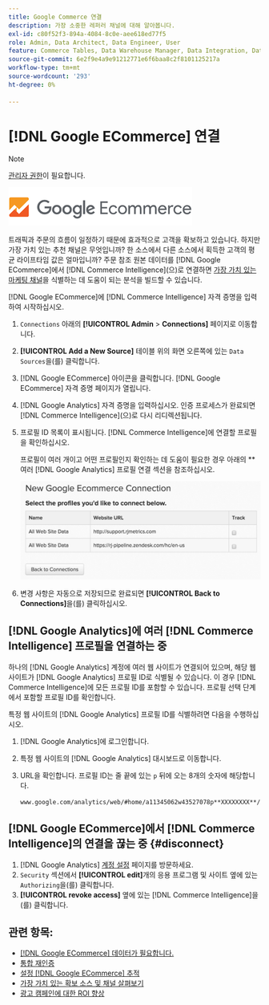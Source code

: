```yaml
---
title: Google Commerce 연결
description: 가장 소중한 레퍼러 채널에 대해 알아봅니다.
exl-id: c80f52f3-894a-4084-8c0e-aee618ed77f5
role: Admin, Data Architect, Data Engineer, User
feature: Commerce Tables, Data Warehouse Manager, Data Integration, Data Import/Export
source-git-commit: 6e2f9e4a9e91212771e6f6baa8c2f8101125217a
workflow-type: tm+mt
source-wordcount: '293'
ht-degree: 0%

---
```


# [!DNL Google ECommerce] 연결

>[!NOTE]
>
>[관리자 권한](../../../administrator/user-management/user-management.md)이 필요합니다.

![](../../../assets/google-ecommerce-logo.png)

트래픽과 주문의 흐름이 일정하기 때문에 효과적으로 고객을 확보하고 있습니다. 하지만 가장 가치 있는 추천 채널은 무엇입니까? 한 소스에서 다른 소스에서 획득한 고객의 평균 라이프타임 값은 얼마입니까? 주문 참조 원본 데이터를 [!DNL Google ECommerce]에서 [!DNL Commerce Intelligence]&#x200B;(으)로 연결하면 [가장 가치 있는 마케팅 채널](../../../data-analyst/analysis/most-value-source-channel.md)을 식별하는 데 도움이 되는 분석을 빌드할 수 있습니다.

[!DNL Google ECommerce]에 [!DNL Commerce Intelligence] 자격 증명을 입력하여 시작하십시오.

1. `Connections` 아래의 **[!UICONTROL Admin** > **Connections]** 페이지로 이동합니다.

1. **[!UICONTROL Add a New Source]** 테이블 위의 화면 오른쪽에 있는 `Data Sources`을(를) 클릭합니다.

1. [!DNL Google ECommerce] 아이콘을 클릭합니다. [!DNL Google ECommerce] 자격 증명 페이지가 열립니다.

1. [!DNL Google Analytics] 자격 증명을 입력하십시오. 인증 프로세스가 완료되면 [!DNL Commerce Intelligence]&#x200B;(으)로 다시 리디렉션됩니다.

1. 프로필 ID 목록이 표시됩니다. [!DNL Commerce Intelligence]에 연결할 프로필을 확인하십시오.

   프로필이 여러 개이고 어떤 프로필인지 확인하는 데 도움이 필요한 경우 아래의 **여러 [!DNL Google Analytics] 프로필 연결 섹션을 참조하십시오.

   ![](../../../assets/conn-mult-ga-profiles.png)<!--{: width="500"}-->

1. 변경 사항은 자동으로 저장되므로 완료되면 **[!UICONTROL Back to Connections]**&#x200B;을(를) 클릭하십시오.

## [!DNL Google Analytics]에 여러 [!DNL Commerce Intelligence] 프로필을 연결하는 중

하나의 [!DNL Google Analytics] 계정에 여러 웹 사이트가 연결되어 있으며, 해당 웹 사이트가 [!DNL Google Analytics] 프로필 ID로 식별될 수 있습니다. 이 경우 [!DNL Commerce Intelligence]에 모든 프로필 ID를 포함할 수 있습니다. 프로필 선택 단계에서 포함할 프로필 ID를 확인합니다.

특정 웹 사이트의 [!DNL Google Analytics] 프로필 ID를 식별하려면 다음을 수행하십시오.

1. [!DNL Google Analytics]에 로그인합니다.
1. 특정 웹 사이트의 [!DNL Google Analytics] 대시보드로 이동합니다.
1. URL을 확인합니다. 프로필 ID는 줄 끝에 있는 `p` 뒤에 오는 8개의 숫자에 해당합니다.

   `www.google.com/analytics/web/#home/a11345062w43527078p**XXXXXXXX**/`

## [!DNL Google ECommerce]에서 [!DNL Commerce Intelligence]의 연결을 끊는 중 {#disconnect}

1. [!DNL Google Analytics] [계정 설정](https://www.google.com/account/about/?hl=en) 페이지를 방문하세요.
1. `Security` 섹션에서 **[!UICONTROL edit]**&#x200B;개의 응용 프로그램 및 사이트 옆에 있는 `Authorizing`을(를) 클릭합니다.
1. **[!UICONTROL revoke access]** 옆에 있는 [!DNL Commerce Intelligence]을(를) 클릭합니다.

## 관련 항목:

* [ [!DNL Google ECommerce] 데이터가 필요합니다.](../integrations/google-ecommerce-data.md)
* [통합 재인증](https://experienceleague.adobe.com/docs/commerce-knowledge-base/kb/how-to/mbi-reauthenticating-integrations.html?lang=ko)
* [설정 [!DNL Google ECommerce] 추적](https://support.google.com/analytics/answer/1009612?hl=en)
* [가장 가치 있는 확보 소스 및 채널 살펴보기](../../analysis/most-value-source-channel.md)
* [광고 캠페인에 대한 ROI 향상](../../analysis/roi-ad-camp.md)
